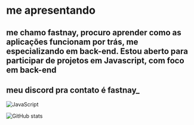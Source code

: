 # me apresentando
 ## me chamo fastnay, procuro aprender como as aplicações funcionam por trás, me especializando em back-end. Estou aberto para participar de projetos em Javascript, com foco em back-end

 ## meu discord pra contato é fastnay_

![JavaScript](https://img.shields.io/badge/JavaScript-F7DF1E?style=flat&logo=javascript&logoColor=black)



 ![GitHub stats](https://github-readme-stats.vercel.app/api?username=fastnay4real&show_icons=true&theme=radical)

